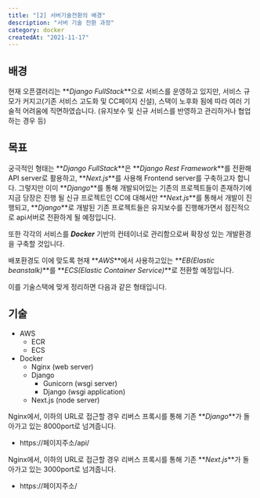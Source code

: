 ```yaml
---
title: "[2] 서버기술전환의 배경"
description: "서버 기술 전환 과정"
category: docker
createdAt: "2021-11-17"
---
```


## 배경

현재 오픈갤러리는 **_Django FullStack_**으로 서비스를 운영하고 있지만, 서비스 규모가 커지고(기존 서비스 고도화 및 CC페이지 신설), 스택이 노후화 됨에 따라 여러 기술적 어려움에 직면하였습니다. (유지보수 및 신규 서비스를 반영하고 관리하거나 협업하는 경우 등)

## 목표

궁극적인 형태는 **_Django FullStack_**은 **_Django Rest Framework_**를 전환해 API server로 활용하고, **_Next.js_**를 사용해 Frontend server를 구축하고자 합니다. 그렇지만 이미 **_Django_**를 통해 개발되어있는 기존의 프로젝트들이 존재하기에 지금 당장은 진행 될 신규 프로젝트인 CC에 대해서만 **_Next.js_**를 통해서 개발이 진행되고, **_Django_**로 개발된 기존 프로젝트들은 유지보수를 진행해가면서 점진적으로 api서버로 전환하게 될 예정입니다.

또한 각각의 서비스를 **_Docker_** 기반의 컨테이너로 관리함으로써 확장성 있는 개발환경을 구축할 것입니다.

배포환경도 이에 맞도록 현재 **_AWS_**에서 사용하고있는 **_EB(Elastic beanstalk)_**를 **_ECS(Elastic Container Service)_**로 전환할 예정입니다.

이를 기술스택에 맞게 정리하면 다음과 같은 형태입니다.

## 기술

- AWS
  - ECR
  - ECS
- Docker
  - Nginx (web server)
  - Django
    - Gunicorn (wsgi server)
    - Django (wsgi application)
  - Next.js (node server)

Nginx에서, 이하의 URL로 접근할 경우 리버스 프록시를 통해 기존 **_Django_**가 돌아가고 있는 8000port로 넘겨줍니다.

- https://페이지주소/api/

Nginx에서, 이하의 URL로 접근할 경우 리버스 프록시를 통해 기존 **_Next.js_**가 돌아가고 있는 3000port로 넘겨줍니다.

- https://페이지주소/
